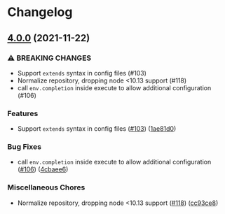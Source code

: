 # Changelog

## [4.0.0](https://www.github.com/gulpjs/liftoff/compare/v3.1.0...v4.0.0) (2021-11-22)


### ⚠ BREAKING CHANGES

* Support `extends` syntax in config files (#103)
* Normalize repository, dropping node <10.13 support (#118)
* call `env.completion` inside execute to allow additional configuration (#106)

### Features

* Support `extends` syntax in config files ([#103](https://www.github.com/gulpjs/liftoff/issues/103)) ([1ae81d0](https://www.github.com/gulpjs/liftoff/commit/1ae81d0a1fb8ef74afebf106e3b10b578f9bb7ec))


### Bug Fixes

* call `env.completion` inside execute to allow additional configuration ([#106](https://www.github.com/gulpjs/liftoff/issues/106)) ([4cbaee6](https://www.github.com/gulpjs/liftoff/commit/4cbaee6a7becaad19c7f5d94c88b5697df7980b2))


### Miscellaneous Chores

* Normalize repository, dropping node <10.13 support ([#118](https://www.github.com/gulpjs/liftoff/issues/118)) ([cc93ce8](https://www.github.com/gulpjs/liftoff/commit/cc93ce801e6c70980695c806c859510e3ac4c19e))
